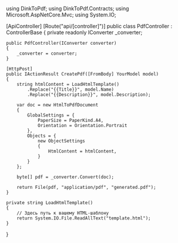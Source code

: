 using DinkToPdf;
using DinkToPdf.Contracts;
using Microsoft.AspNetCore.Mvc;
using System.IO;

[ApiController]
[Route("api/[controller]")]
public class PdfController : ControllerBase
{
    private readonly IConverter _converter;

    public PdfController(IConverter converter)
    {
        _converter = converter;
    }

    [HttpPost]
    public IActionResult CreatePdf([FromBody] YourModel model)
    {
        string htmlContent = LoadHtmlTemplate()
            .Replace("{{Title}}", model.Name)
            .Replace("{{Description}}", model.Description);

        var doc = new HtmlToPdfDocument
        {
            GlobalSettings = {
                PaperSize = PaperKind.A4,
                Orientation = Orientation.Portrait
            },
            Objects = {
                new ObjectSettings
                {
                    HtmlContent = htmlContent,
                }
            }
        };

        byte[] pdf = _converter.Convert(doc);

        return File(pdf, "application/pdf", "generated.pdf");
    }

    private string LoadHtmlTemplate()
    {
        // Здесь путь к вашему HTML-шаблону
        return System.IO.File.ReadAllText("template.html");
    }
}
